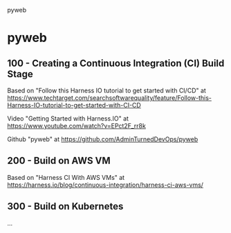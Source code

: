 pyweb
# pyweb

## 100 - Creating a Continuous Integration (CI) Build Stage

Based on "Follow this Harness IO tutorial to get started with CI/CD" at https://www.techtarget.com/searchsoftwarequality/feature/Follow-this-Harness-IO-tutorial-to-get-started-with-CI-CD

Video "Getting Started with Harness.IO" at https://www.youtube.com/watch?v=EPct2F_rr8k

Github "pyweb" at https://github.com/AdminTurnedDevOps/pyweb

## 200 - Build on AWS VM

Based on "Harness CI With AWS VMs" at https://harness.io/blog/continuous-integration/harness-ci-aws-vms/


## 300 - Build on Kubernetes

...
